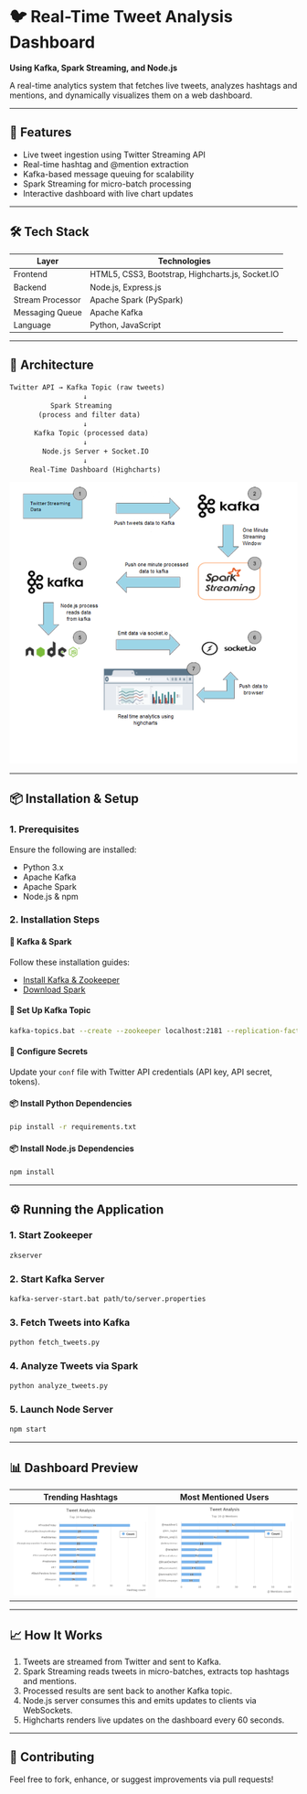 # 🐦 Real-Time Tweet Analysis Dashboard  
**Using Kafka, Spark Streaming, and Node.js**

A real-time analytics system that fetches live tweets, analyzes hashtags and mentions, and dynamically visualizes them on a web dashboard.

---

## 🚀 Features

- Live tweet ingestion using Twitter Streaming API  
- Real-time hashtag and @mention extraction  
- Kafka-based message queuing for scalability  
- Spark Streaming for micro-batch processing  
- Interactive dashboard with live chart updates

---

## 🛠️ Tech Stack

| Layer            | Technologies                                                                 |
|------------------|------------------------------------------------------------------------------|
| Frontend         | HTML5, CSS3, Bootstrap, Highcharts.js, Socket.IO                            |
| Backend          | Node.js, Express.js                                                         |
| Stream Processor | Apache Spark (PySpark)                                                      |
| Messaging Queue  | Apache Kafka                                                                |
| Language         | Python, JavaScript                                                          |

---

## 🧩 Architecture

```
Twitter API → Kafka Topic (raw tweets)
                  ↓
          Spark Streaming
       (process and filter data)
                  ↓
      Kafka Topic (processed data)
                  ↓
        Node.js Server + Socket.IO
                  ↓
     Real-Time Dashboard (Highcharts)
```

![Architecture](architecture.png)

---

## 📦 Installation & Setup

### 1. Prerequisites
Ensure the following are installed:

- Python 3.x  
- Apache Kafka  
- Apache Spark  
- Node.js & npm  

### 2. Installation Steps

#### 🧱 Kafka & Spark
Follow these installation guides:

- [Install Kafka & Zookeeper](https://towardsdatascience.com/running-zookeeper-kafka-on-windows-10-14fc70dcc771)  
- [Download Spark](https://spark.apache.org/downloads.html)  

#### 🔧 Set Up Kafka Topic
```bash
kafka-topics.bat --create --zookeeper localhost:2181 --replication-factor 1 --partitions 1 --topic twitter
```

#### 🔐 Configure Secrets
Update your `conf` file with Twitter API credentials (API key, API secret, tokens).

#### 📦 Install Python Dependencies
```bash
pip install -r requirements.txt
```

#### 📦 Install Node.js Dependencies
```bash
npm install
```

---

## ⚙️ Running the Application

### 1. Start Zookeeper
```bash
zkserver
```

### 2. Start Kafka Server
```bash
kafka-server-start.bat path/to/server.properties
```

### 3. Fetch Tweets into Kafka
```bash
python fetch_tweets.py
```

### 4. Analyze Tweets via Spark
```bash
python analyze_tweets.py
```

### 5. Launch Node Server
```bash
npm start
```

---

## 📊 Dashboard Preview

| Trending Hashtags                     | Most Mentioned Users                 |
|--------------------------------------|--------------------------------------|
| ![hashtags](hashtags.png)            | ![mentions](mentions.png)            |

---

## 📈 How It Works

1. Tweets are streamed from Twitter and sent to Kafka.
2. Spark Streaming reads tweets in micro-batches, extracts top hashtags and mentions.
3. Processed results are sent back to another Kafka topic.
4. Node.js server consumes this and emits updates to clients via WebSockets.
5. Highcharts renders live updates on the dashboard every 60 seconds.

---

## 🤝 Contributing

Feel free to fork, enhance, or suggest improvements via pull requests!
